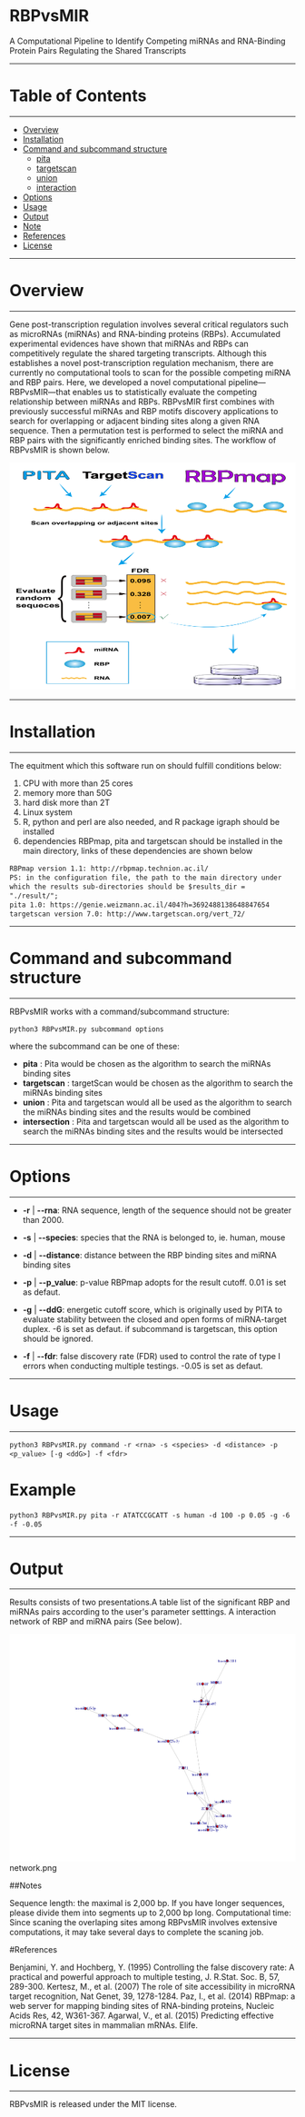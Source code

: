 

# RBPvsMIR
A Computational Pipeline to Identify Competing miRNAs and RNA-Binding Protein Pairs Regulating the Shared Transcripts

----------------------------
# Table of Contents
----------------------------

   * [Overview](#overview)
   * [Installation](#installation)
   * [Command and subcommand structure](#command-and-subcommand-structure)
      * [pita](#pita)
      * [targetscan](#targetscan)
      * [union](#union)
      * [interaction](#interaction)
   * [Options](#Options)
   * [Usage](#Usage)
   * [Output](#Output)
   * [Note](#Note)
   * [References](#References)
   * [License](#license)


----------------------------
# Overview
----------------------------
Gene post-transcription regulation involves several critical regulators such as microRNAs (miRNAs) and RNA-binding proteins (RBPs). Accumulated experimental evidences have shown that miRNAs and RBPs can competitively regulate the shared targeting transcripts. Although this establishes a novel post-transcription regulation mechanism, there are currently no computational tools to scan for the possible competing miRNA and RBP pairs. Here, we developed a novel computational pipeline—RBPvsMIR—that enables us to statistically evaluate the competing relationship between miRNAs and RBPs. RBPvsMIR first combines with previously successful miRNAs and RBP motifs discovery applications to search for overlapping or adjacent binding sites along a given RNA sequence. Then a permutation test is performed to select the miRNA and RBP pairs with the significantly enriched binding sites. The workflow of RBPvsMIR is shown below.

<img src="workflow1.png" width = "750" height = "400"  />

----------------------------
# Installation
----------------------------

The equitment which this software run on should fulfill conditions below:
1. CPU with more than 25 cores
2. memory more than 50G
3. hard disk more than 2T
4. Linux system
5. R, python and perl are also needed, and R package igraph should be installed
6. dependencies RBPmap, pita and targetscan should be installed in the main directory, links of these dependencies are shown below

```
RBPmap version 1.1: http://rbpmap.technion.ac.il/
PS: in the configuration file, the path to the main directory under which the results sub-directories should be $results_dir = "./result/";
pita 1.0: https://genie.weizmann.ac.il/404?h=3692488138648847654
targetscan version 7.0: http://www.targetscan.org/vert_72/
```

----------------------------
# Command and subcommand structure
----------------------------

RBPvsMIR works with a command/subcommand structure:

```
python3 RBPvsMIR.py subcommand options

```

where the subcommand can be one of these:

- **pita**    :  Pita would be chosen as the algorithm to search the miRNAs binding sites
- **targetscan**    :  targetScan would be chosen as the algorithm to search the miRNAs binding sites
- **union**    :  Pita and targetscan would all be used as the algorithm to search the miRNAs binding sites and the results would be combined
- **intersection**    :  Pita and targetscan would all be used as the algorithm to search the miRNAs binding sites and the results would be intersected


----------------------------
# Options
----------------------------

- **-r**  | **--rna**: RNA sequence, length of the sequence should not be greater than 2000.

- **-s**  | **--species**: species that the RNA is belonged to, ie. human, mouse

- **-d**  | **--distance**: distance between the RBP binding sites and miRNA binding sites

- **-p**  | **--p_value**: p-value RBPmap adopts for the result cutoff. 0.01 is set as defaut.

- **-g**  | **--ddG**: energetic cutoff score, which is originally used by PITA to evaluate stability between the closed and open forms of miRNA-target duplex. -6 is set as defaut. if subcommand is targetscan, this option should be ignored.

- **-f**  | **--fdr**: false discovery rate (FDR) used to control the rate of type I errors when conducting multiple testings. -0.05 is set as defaut.


----------------------------
# Usage
----------------------------

```
python3 RBPvsMIR.py command -r <rna> -s <species> -d <distance> -p <p_value> [-g <ddG>] -f <fdr>
```

# Example
```
python3 RBPvsMIR.py pita -r ATATCCGCATT -s human -d 100 -p 0.05 -g -6 -f -0.05
```

----------------------------
# Output
----------------------------

Results consists of two presentations.A table list of the significant RBP and miRNAs pairs according to the user's parameter setttings. A interaction network of RBP and miRNA pairs (See below).

<img src="network.png" width = "750" height = "400"  />
network.png

##Notes

Sequence length: the maximal is 2,000 bp. If you have longer sequences, please divide them into segments up to 2,000 bp long.
Computational time: Since scaning the overlaping sites among RBPvsMIR involves extensive computations, it may take several days to complete the scaning job.

#References

Benjamini, Y. and Hochberg, Y. (1995) Controlling the false discovery rate: A practical and powerful approach to multiple testing, J. R.Stat. Soc. B, 57, 289-300. 
Kertesz, M., et al. (2007) The role of site accessibility in microRNA target recognition, Nat Genet, 39, 1278-1284. 
Paz, I., et al. (2014) RBPmap: a web server for mapping binding sites of RNA-binding proteins, Nucleic Acids Res, 42, W361-367. 
Agarwal, V., et al. (2015) Predicting effective microRNA target sites in mammalian mRNAs. Elife.


----------------------------
# License
----------------------------

RBPvsMIR is released under the MIT license.


